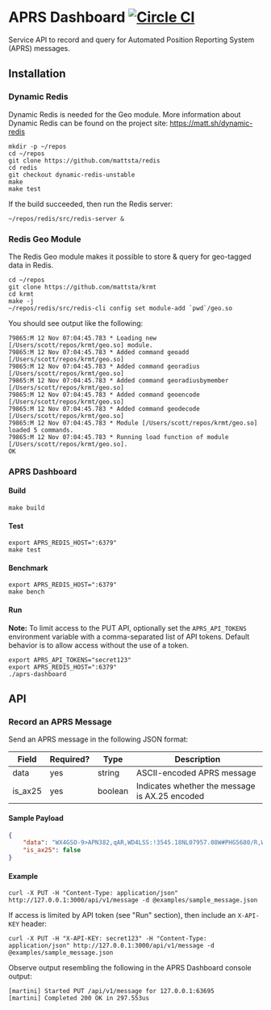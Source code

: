 APRS Dashboard [![Circle CI](https://circleci.com/gh/urlgrey/aprs-dashboard.png?style=badge)](https://circleci.com/gh/urlgrey/aprs-dashboard)
==============

Service API to record and query for Automated Position Reporting System (APRS) messages.

Installation
------------

### Dynamic Redis
Dynamic Redis is needed for the Geo module.  More information about Dynamic Redis can be found on the project site:
https://matt.sh/dynamic-redis

```shell
mkdir -p ~/repos
cd ~/repos
git clone https://github.com/mattsta/redis
cd redis
git checkout dynamic-redis-unstable
make
make test
```

If the build succeeded, then run the Redis server:

```shell
~/repos/redis/src/redis-server &
```

### Redis Geo Module
The Redis Geo module makes it possible to store & query for geo-tagged data in Redis.

```shell
cd ~/repos
git clone https://github.com/mattsta/krmt
cd krmt
make -j
~/repos/redis/src/redis-cli config set module-add `pwd`/geo.so
```

You should see output like the following:

```shell
79865:M 12 Nov 07:04:45.783 * Loading new [/Users/scott/repos/krmt/geo.so] module.
79865:M 12 Nov 07:04:45.783 * Added command geoadd [/Users/scott/repos/krmt/geo.so]
79865:M 12 Nov 07:04:45.783 * Added command georadius [/Users/scott/repos/krmt/geo.so]
79865:M 12 Nov 07:04:45.783 * Added command georadiusbymember [/Users/scott/repos/krmt/geo.so]
79865:M 12 Nov 07:04:45.783 * Added command geoencode [/Users/scott/repos/krmt/geo.so]
79865:M 12 Nov 07:04:45.783 * Added command geodecode [/Users/scott/repos/krmt/geo.so]
79865:M 12 Nov 07:04:45.783 * Module [/Users/scott/repos/krmt/geo.so] loaded 5 commands.
79865:M 12 Nov 07:04:45.783 * Running load function of module [/Users/scott/repos/krmt/geo.so].
OK
```

### APRS Dashboard

#### Build
```shell
make build
```

#### Test
```shell
export APRS_REDIS_HOST=":6379"
make test
```

#### Benchmark
```shell
export APRS_REDIS_HOST=":6379"
make bench
```

#### Run

**Note:** To limit access to the PUT API, optionally set the `APRS_API_TOKENS` environment variable with a comma-separated list of API tokens.  Default behavior is to allow access without the use of a token.
```shell
export APRS_API_TOKENS="secret123"
export APRS_REDIS_HOST=":6379"
./aprs-dashboard
```

API
---

### Record an APRS Message
Send an APRS message in the following JSON format:

| Field  | Required?  | Type | Description  |
|---|---|---|---|
| data  | yes  | string | ASCII-encoded APRS message |
| is_ax25  |  yes | boolean  | Indicates whether the message is AX.25 encoded |

#### Sample Payload
```json
{
    "data": "WX4GSO-9>APN382,qAR,WD4LSS:!3545.18NL07957.08W#PHG5680/R,W,85NC,NCn Mount Shepherd Piedmont Triad NC",
    "is_ax25": false
}
```

#### Example
```shell
curl -X PUT -H "Content-Type: application/json" http://127.0.0.1:3000/api/v1/message -d @examples/sample_message.json
```

If access is limited by API token (see "Run" section), then include an `X-API-KEY` header:
```shell
curl -X PUT -H "X-API-KEY: secret123" -H "Content-Type: application/json" http://127.0.0.1:3000/api/v1/message -d @examples/sample_message.json
```

Observe output resembling the following in the APRS Dashboard console output:
```shell
[martini] Started PUT /api/v1/message for 127.0.0.1:63695
[martini] Completed 200 OK in 297.553us
```
